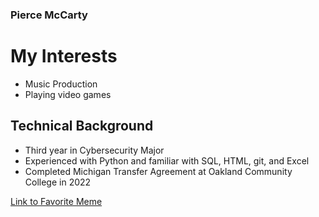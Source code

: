 ### Pierce McCarty

# My Interests
* Music Production
* Playing video games

## Technical Background
* Third year in Cybersecurity Major
* Experienced with Python and familiar with SQL, HTML, git, and Excel
* Completed Michigan Transfer Agreement at Oakland Community College in 2022

[Link to Favorite Meme](https://x.com/LAxFLAME/status/1513519325545742336)
